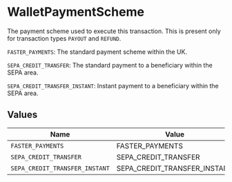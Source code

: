 # WalletPaymentScheme

The payment scheme used to execute this transaction. This is present only for transaction types `PAYOUT` and `REFUND`.

`FASTER_PAYMENTS`: The standard payment scheme within the UK.

`SEPA_CREDIT_TRANSFER`: The standard payment to a beneficiary within the SEPA area.

`SEPA_CREDIT_TRANSFER_INSTANT`: Instant payment to a beneficiary within the SEPA area.


## Values

| Name                           | Value                          |
| ------------------------------ | ------------------------------ |
| `FASTER_PAYMENTS`              | FASTER_PAYMENTS                |
| `SEPA_CREDIT_TRANSFER`         | SEPA_CREDIT_TRANSFER           |
| `SEPA_CREDIT_TRANSFER_INSTANT` | SEPA_CREDIT_TRANSFER_INSTANT   |